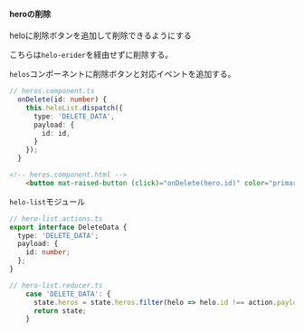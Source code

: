 

#### heroの削除

heloに削除ボタンを追加して削除できるようにする

こちらは`helo-erider`を経由せずに削除する。

`helos`コンポーネントに削除ボタンと対応イベントを追加する。

```typescript
// heros.component.ts
  onDelete(id: number) {
    this.heloList.dispatch({
      type: 'DELETE_DATA',
      payload: {
        id: id,
      }
    });
  }
```

```html
<!-- heros.component.html -->
    <button mat-raised-button (click)="onDelete(hero.id)" color="primary">削除</button>
```

`helo-list`モジュール

```typescript
// hero-list.actions.ts
export interface DeleteData {
  type: 'DELETE_DATA';
  payload: {
    id: number;
  };
}

// hero-list.reducer.ts
    case 'DELETE_DATA': {
      state.heros = state.heros.filter(helo => helo.id !== action.payload.id);
      return state;
    }

```

